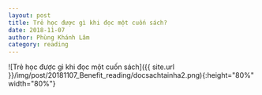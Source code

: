 ```yaml
---
layout: post
title: Trẻ học được gì khi đọc một cuốn sách?
date: 2018-11-07
author: Phùng Khánh Lâm
category: reading
---
```


![Trẻ học được gì khi đọc một cuốn sách]({{ site.url }}/img/post/20181107_Benefit_reading/docsachtainha2.png){:height="80%" width="80%"}
